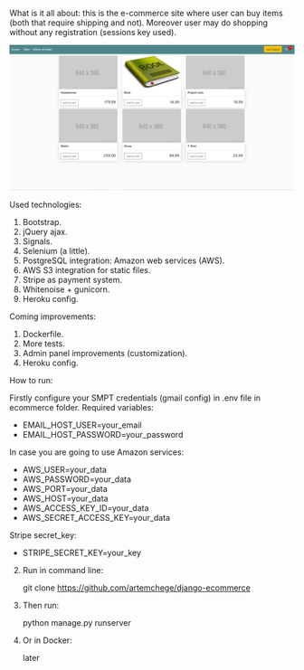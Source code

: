 What is it all about: 
this is the e-commerce site where user can buy items (both that require shipping and not).
Moreover user may do shopping without any registration (sessions key used). 

![Main page example](mainpage.png "mainpage")

Used technologies:
1. Bootstrap.
2. jQuery ajax.
3. Signals.
4. Selenium (a little).
5. PostgreSQL integration: Amazon web services (AWS). 
6. AWS S3 integration for static files. 
7. Stripe as payment system.
8. Whitenoise + gunicorn.
9. Heroku config.

Coming improvements:

1. Dockerfile.
2. More tests.
3. Admin panel improvements (customization).
4. Heroku config.

How to run: 

Firstly configure your SMPT credentials (gmail config) in .env file in ecommerce folder. 
Required variables:
- EMAIL_HOST_USER=your_email
- EMAIL_HOST_PASSWORD=your_password

In case you are going to use Amazon services: 
- AWS_USER=your_data
- AWS_PASSWORD=your_data
- AWS_PORT=your_data
- AWS_HOST=your_data
- AWS_ACCESS_KEY_ID=your_data
- AWS_SECRET_ACCESS_KEY=your_data

Stripe secret_key:
- STRIPE_SECRET_KEY=your_key
2) Run in command line: 

    git clone https://github.com/artemchege/django-ecommerce

3) Then run: 

    python manage.py runserver 
    
4) Or in Docker: 

    later
    
